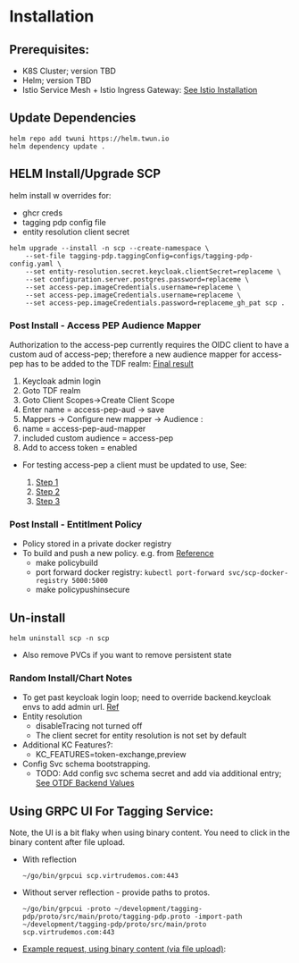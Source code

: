 

# Installation
## Prerequisites:
- K8S Cluster; version TBD
- Helm; version TBD
- Istio Service Mesh + Istio Ingress Gateway: [See Istio Installation](./istio.md)

## Update Dependencies
```shell
helm repo add twuni https://helm.twun.io
helm dependency update .
```

## HELM Install/Upgrade SCP
helm install w overrides for:
- ghcr creds
- tagging pdp config file
- entity resolution client secret
```shell
helm upgrade --install -n scp --create-namespace \
    --set-file tagging-pdp.taggingConfig=configs/tagging-pdp-config.yaml \
    --set entity-resolution.secret.keycloak.clientSecret=replaceme \
    --set configuration.server.postgres.password=replaceme \
    --set access-pep.imageCredentials.username=replaceme \
    --set access-pep.imageCredentials.username=replaceme \
    --set access-pep.imageCredentials.password=replaceme_gh_pat scp .
```

### Post Install - Access PEP Audience Mapper
Authorization to the access-pep currently requires the OIDC client to have a custom aud of access-pep; therefore a new 
audience mapper for access-pep has to be added to the TDF realm: [Final result](./docs/kc_accesspep_aud_mapper.png)
  1. Keycloak admin login
  1. Goto TDF realm
  1. Goto Client Scopes->Create Client Scope
  1. Enter name = access-pep-aud -> save
  1. Mappers -> Configure new mapper -> Audience :
  1. name = access-pep-aud-mapper
  1. included custom audience = access-pep
  1. Add to access token = enabled
- For testing access-pep a client must be updated to use, See:

  1. [Step 1](./docs/access-pep-client_1.png)
  1. [Step 2](./docs/access-pep-client_2.png)
  1. [Step 3](./docs/access-pep-client_3.png)

### Post Install - Entitlment Policy
- Policy stored in a private docker registry
- To build and push a new policy. e.g. from [Reference](https://github.com/virtru-corp/federal-scp-platform/tree/main/entitlement-policy)
  - make policybuild
  - port forward docker registry: `kubectl port-forward svc/scp-docker-registry 5000:5000`
  - make policypushinsecure

## Un-install
```shell
helm uninstall scp -n scp
```
- Also remove PVCs if you want to remove persistent state

### Random Install/Chart Notes
- To get past keycloak login loop; need to override backend.keycloak envs to add admin url. [Ref](https://www.keycloak.org/server/hostname#_example_scenarios)
- Entity resolution
  - disableTracing not turned off
  - The client secret for entity resolution is not set by default
- Additional KC Features?:
  - KC_FEATURES=token-exchange,preview
- Config Svc schema bootstrapping. 
  - TODO: Add config svc schema secret and add via additional entry; [See OTDF Backend Values](https://github.com/opentdf/backend/blob/main/charts/backend/values.yaml#L434)

## Using GRPC UI For Tagging Service:

Note, the UI is a bit flaky when using binary content. You need to click in the binary content after file upload.

- With reflection
  ```shell
  ~/go/bin/grpcui scp.virtrudemos.com:443
  ```
- Without server reflection - provide paths to protos.
  ```
  ~/go/bin/grpcui -proto ~/development/tagging-pdp/proto/src/main/proto/tagging-pdp.proto -import-path ~/development/tagging-pdp/proto/src/main/proto scp.virtrudemos.com:443
  ```
  
- [Example request, using binary content (via file upload)](./docs/grpc_ui_request.png): 